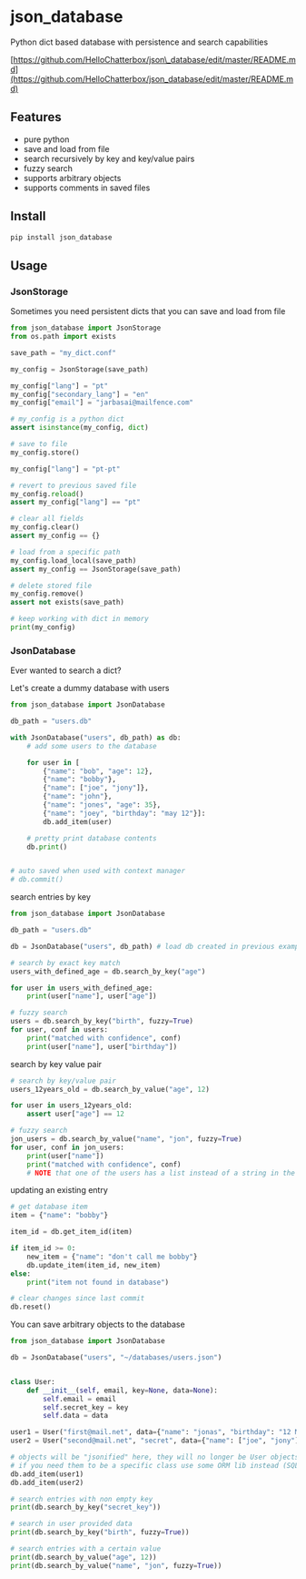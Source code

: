 # json\_database

Python dict based database with persistence and search capabilities

[https://github.com/HelloChatterbox/json\_database/edit/master/README.md](https://github.com/HelloChatterbox/json_database/edit/master/README.md)

## Features

* pure python
* save and load from file
* search recursively by key and key/value pairs
* fuzzy search
* supports arbitrary objects
* supports comments in saved files

## Install

```bash
pip install json_database
```

## Usage

### JsonStorage

Sometimes you need persistent dicts that you can save and load from file

```python
from json_database import JsonStorage
from os.path import exists

save_path = "my_dict.conf"

my_config = JsonStorage(save_path)

my_config["lang"] = "pt"
my_config["secondary_lang"] = "en"
my_config["email"] = "jarbasai@mailfence.com"

# my_config is a python dict
assert isinstance(my_config, dict)

# save to file
my_config.store()

my_config["lang"] = "pt-pt"

# revert to previous saved file
my_config.reload()
assert my_config["lang"] == "pt"

# clear all fields
my_config.clear()
assert my_config == {}

# load from a specific path
my_config.load_local(save_path)
assert my_config == JsonStorage(save_path)

# delete stored file
my_config.remove()
assert not exists(save_path)

# keep working with dict in memory
print(my_config)
```

### JsonDatabase

Ever wanted to search a dict?

Let's create a dummy database with users

```python
from json_database import JsonDatabase

db_path = "users.db"

with JsonDatabase("users", db_path) as db:
    # add some users to the database

    for user in [
        {"name": "bob", "age": 12},
        {"name": "bobby"},
        {"name": ["joe", "jony"]},
        {"name": "john"},
        {"name": "jones", "age": 35},
        {"name": "joey", "birthday": "may 12"}]:
        db.add_item(user)

    # pretty print database contents
    db.print()


# auto saved when used with context manager
# db.commit()
```

search entries by key

```python
from json_database import JsonDatabase

db_path = "users.db"

db = JsonDatabase("users", db_path) # load db created in previous example

# search by exact key match
users_with_defined_age = db.search_by_key("age")

for user in users_with_defined_age:
    print(user["name"], user["age"])

# fuzzy search
users = db.search_by_key("birth", fuzzy=True)
for user, conf in users:
    print("matched with confidence", conf)
    print(user["name"], user["birthday"])
```

search by key value pair

```python
# search by key/value pair
users_12years_old = db.search_by_value("age", 12)

for user in users_12years_old:
    assert user["age"] == 12

# fuzzy search
jon_users = db.search_by_value("name", "jon", fuzzy=True)
for user, conf in jon_users:
    print(user["name"])
    print("matched with confidence", conf)
    # NOTE that one of the users has a list instead of a string in the name, it also matches
```

updating an existing entry

```python
# get database item
item = {"name": "bobby"}

item_id = db.get_item_id(item)

if item_id >= 0:
    new_item = {"name": "don't call me bobby"}
    db.update_item(item_id, new_item)
else:
    print("item not found in database")

# clear changes since last commit
db.reset()
```

You can save arbitrary objects to the database

```python
from json_database import JsonDatabase

db = JsonDatabase("users", "~/databases/users.json")


class User:
    def __init__(self, email, key=None, data=None):
        self.email = email
        self.secret_key = key
        self.data = data

user1 = User("first@mail.net", data={"name": "jonas", "birthday": "12 May"})
user2 = User("second@mail.net", "secret", data={"name": ["joe", "jony"], "age": 12})

# objects will be "jsonified" here, they will no longer be User objects
# if you need them to be a specific class use some ORM lib instead (SQLAlchemy is great)
db.add_item(user1)
db.add_item(user2)

# search entries with non empty key
print(db.search_by_key("secret_key"))

# search in user provided data
print(db.search_by_key("birth", fuzzy=True))

# search entries with a certain value
print(db.search_by_value("age", 12))
print(db.search_by_value("name", "jon", fuzzy=True))
```

